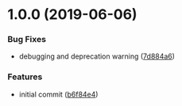 # 1.0.0 (2019-06-06)


### Bug Fixes

* debugging and deprecation warning ([7d884a6](https://github.com/the-fittest/ansible-clamav/commit/7d884a6))


### Features

* initial commit ([b6f84e4](https://github.com/the-fittest/ansible-clamav/commit/b6f84e4))

